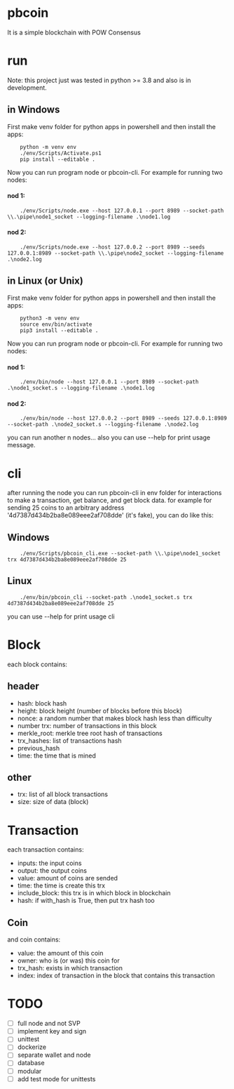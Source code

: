 # pbcoin
It is a simple blockchain with POW Consensus

# run
Note: this project just was tested in python >= 3.8 and also is in development.

## in Windows

First make venv folder for python apps in powershell and then install the apps:
```console
    python -m venv env
    ./env/Scripts/Activate.ps1
    pip install --editable .
```
Now you can run program node or pbcoin-cli. For example for running two nodes:

#### nod 1:
```console
    ./env/Scripts/node.exe --host 127.0.0.1 --port 8989 --socket-path \\.\pipe\node1_socket --logging-filename .\node1.log
```
#### nod 2:
```console
    ./env/Scripts/node.exe --host 127.0.0.2 --port 8989 --seeds 127.0.0.1:8989 --socket-path \\.\pipe\node2_socket --logging-filename .\node2.log
```

## in Linux (or Unix)
First make venv folder for python apps in powershell and then install the apps:
```console
    python3 -m venv env
    source env/bin/activate
    pip3 install --editable . 
```
Now you can run program node or pbcoin-cli. For example for running two nodes:

#### nod 1:
```console
    ./env/bin/node --host 127.0.0.1 --port 8989 --socket-path .\node1_socket.s --logging-filename .\node1.log
```
#### nod 2:
```console
    ./env/bin/node --host 127.0.0.2 --port 8989 --seeds 127.0.0.1:8989 --socket-path .\node2_socket.s --logging-filename .\node2.log
```
you can run another n nodes... also you can use --help for print usage message.

# cli

after running the node you can run pbcoin-cli in env folder for interactions to make a transaction, get balance, and get block data. for example for sending 25 coins to an arbitrary address '4d7387d434b2ba8e089eee2af708dde' (it's fake), you can do like this:
## Windows
```console
    ./env/Scripts/pbcoin_cli.exe --socket-path \\.\pipe\node1_socket trx 4d7387d434b2ba8e089eee2af708dde 25
```
## Linux
```console
    ./env/bin/pbcoin_cli --socket-path .\node1_socket.s trx 4d7387d434b2ba8e089eee2af708dde 25
```
you can use --help for print usage cli

# Block
each block contains:

## header
- hash: block hash
- height: block height (number of blocks before this block)
- nonce: a random number that makes block hash less than difficulty
- number trx: number of transactions in this block
- merkle_root: merkle tree root hash of transactions
- trx_hashes: list of transactions hash
- previous_hash
- time: the time that is mined

## other
- trx: list of all block transactions
- size: size of data (block)

# Transaction
each transaction contains:
- inputs: the input coins
- output: the output coins
- value: amount of coins are sended
- time: the time is create this trx
- include_block: this trx is in which block in blockchain
- hash: if with_hash is True, then put trx hash too

## Coin
and coin contains:
- value: the amount of this coin
- owner: who is (or was) this coin for
- trx_hash: exists in which transaction
- index: index of transaction in the block that contains this transaction

# TODO

- [ ] full node and not SVP
- [ ] implement key and sign
- [ ] unittest
- [ ] dockerize
- [ ] separate wallet and node
- [ ] database
- [ ] modular
- [ ] add test mode for unittests
